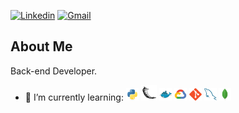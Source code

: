 
[![Linkedin](https://img.shields.io/badge/-LinkedIn-blue?style=flat&logo=Linkedin&logoColor=white)]([https://www.linkedin.com/in/rodrigosfelix](https://www.linkedin.com/in/gabriel-violante-sartori/?locale=en_US))
[![Gmail](https://img.shields.io/badge/-Gmail-c14438?style=flat&logo=Gmail&logoColor=white)](mailto:gabrielsartori96@gmail.com)

## About Me
Back-end Developer.

- 🌱 I’m currently learning: 
<code><img height="20" src="https://github.com/devicons/devicon/blob/v2.14.0/icons/python/python-original.svg"></code>
<code><img height="25" src="https://github.com/devicons/devicon/blob/v2.14.0/icons/flask/flask-original.svg"></code>
<code><img height="20" src="https://github.com/devicons/devicon/blob/v2.14.0/icons/docker/docker-original.svg"></code>
<code><img height="20" src="https://github.com/devicons/devicon/blob/v2.14.0/icons/googlecloud/googlecloud-original.svg"></code>
<code><img height="20" src="https://github.com/devicons/devicon/blob/v2.14.0/icons/git/git-original.svg"></code>
<code><img height="20" src="https://github.com/devicons/devicon/blob/v2.14.0/icons/mysql/mysql-original.svg"></code>
<code><img height="20" src="https://github.com/devicons/devicon/blob/v2.14.0/icons/mongodb/mongodb-original.svg"></code>
